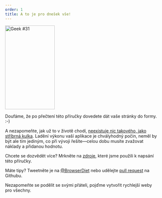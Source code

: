 ```yaml
---
order: 1
title: A to je pro dnešek vše!
---
```


<div class="img-right">
  <img id="geek-31" src="https://browserdiet.com/en/assets/img/31.png" alt="Geek #31" width="162" height="275" />
</div>

Doufáme, že po přečtení této příručky dovedete dát vaše stránky do formy. :-)

A nezapomeňte, jak už to v životě chodí, [neexistuje nic takového, jako stříbrná kulka](http://www.cs.nott.ac.uk/~cah/G51ISS/Documents/NoSilverBullet.html). Ladění výkonu vaší aplikace je chvályhodný počin, neměl by být ale tím jediným, co při vývoji řešíte&mdash;celou dobu musíte zvažovat náklady a přidanou hodnotu.

Chcete se dozvědět více? Mrkněte na [zdroje](https://github.com/zenorocha/browser-diet/wiki/References), které jsme použili k napsání této příručky.

Máte tipy? Tweetněte je na [@BrowserDiet](http://twitter.com/browserdiet/) nebo udělejte [pull request](https://github.com/zenorocha/browser-diet) na Githubu.

Nezapomeňte se podělit se svými přáteli, pojďme vytvořit rychlejší weby pro všechny.
